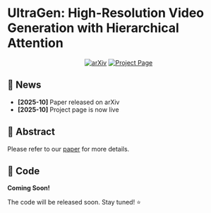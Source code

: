 # UltraGen: High-Resolution Video Generation with Hierarchical Attention

<div align="center">

[![arXiv](https://img.shields.io/badge/arXiv-2510.18775-b31b1b.svg)](https://arxiv.org/abs/2510.18775)
[![Project Page](https://img.shields.io/badge/Project-Page-blue)](https://sjtuplayer.github.io/projects/UltraGen/)

</div>

## 📢 News

- **[2025-10]** Paper released on arXiv
- **[2025-10]** Project page is now live

## 📝 Abstract

Please refer to our [paper](https://arxiv.org/abs/2510.18775) for more details.

## 🚀 Code

**Coming Soon!** 

The code will be released soon. Stay tuned! ⭐



